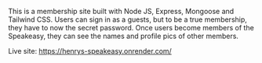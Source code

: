 This is a membership site built with Node JS, Express, Mongoose and Tailwind CSS. 
Users can sign in as a guests, but to be a true membership, they have to now the secret password.
Once users become members of the Speakeasy, they can see the names and profile pics of other members. 

Live site: https://henrys-speakeasy.onrender.com/